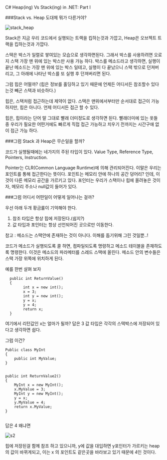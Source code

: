 C# Heap(ing) Vs Stack(ing) in .NET: Part I


###Stack vs. Heap 도대체 뭐가 다른거야?

![stack_heap](http://www.c-sharpcorner.com/UploadFile/rmcochran/csharp_memory01122006130034PM/Images/heapvsstack1.gif)

Stack은 지금 우리 코드에서 실행되는 트랙을 킵하는것과 가깝고,
Heap은 오브젝트 트랙을 킵하는것과 가깝다.

스택은 박스가 일렬로 쌓여있는 모습으로 생각하면된다. 그래서 박스를 사용하려면 오로지 스택 가장 맨 위에 있는 박스만 사용 가능 하다.
박스를 메소드라고 생각하면, 실행이 끝난 메소드는 가장 맨 위에 있는 박스 일테고, 실행이 다 끝났으니 스택 밖으로 던져버리고, 그 아래에 나타난 박스를 또 실행 후 던져버리면 된다. 

그럼 힙은 어떨까?
(힙은 정보를 홀딩하고 있기 때문에 언제든 어디서든 참조할수 있다는것 빼곤 스택과 비슷하다.)

힙은, 스택처럼 접근하는데 제약이 없다. 스택은 맨위에서부터만 순서대로 접근이 가능하지만, 힙은 아니다. 언제 어디서든 접근 할 수 있다.

힙은, 힙이라는 단어 말 그대로 빨래 더미정도로 생각하면 된다. 빨래더미에 있는 옷들 중 우리가 필요한 어떤거에도 빠르게 직접 접근 가능하고 치우기 전까지는 시간구애 없이 접근 가능 하다.

###그럼 Stack 과 Heap은 무슨일을 할까?

코드가 실행될때에는 네가지의 주된 타입이 있다.
Value Type, Reference Type,
Pointers, Instruction.

Pointer는 
CLR(Common Language Runtime)에 의해  관리되어진다. 이말은 우리는 포인트를 통해 접근한다는 뜻이다. 포인트는 메모리 안에 하나의 공간 덩어리? 인데, 이것이 다른 메모리 공간을 가르키고 있다. 포인터는 우리가 스택이나 힙에 올려놓은 것이자, 메모리 주소나 null값이 들어가 있다.

###그럼 어디서 어떤일이 어떻게 일어나는 걸까?

우선 아래 두개 황금룰이 기억해야 한다.

1. 참조 타입은 항상 힙에 저장된다.(쉽지?)
2. 값 타입과 포인터는 항상 선언되어진 곳으로만 이동한다.

참고 : 메소드는 스택안에 존재하는 것이 아니다. 이해를 돕기위해 그린 것일뿐..!


코드가 메소드가 실행되도록 콜 하면, 컴파일되도록 명령하고 메소드 테이블을 존재하도록 명령한다. 이것은 메소드의 파라메터를 스레드 스택에 올린다. 메소드 안의 변수들은 스택 가장 위쪽에 위치하게 된다.  

예를 한번 살펴 보자
```
  public int ReturnValue()
  {
        int x = new int();
        x = 3;
        int y = new int();
        y = x;      
        y = 4;          
        return x;
  }
```

여기에서 리턴값인 x는 얼마가 될까?
답은 3
값 타입은 각각의 스택박스에 저장되어 있다고 생각하면 쉽다.

그럼 이건?

```
Public class MyInt
{
    public int MyValue;
}


public int ReturnValue2()
{
    MyInt x = new MyInt();
    x.MyValue = 3;
    MyInt y = new MyInt();
    y = x;                 
    y.MyValue = 4;              
    return x.MyValue;
}


```

답은 4
왜냐면

![s2](http://www.c-sharpcorner.com/UploadFile/rmcochran/csharp_memory01122006130034PM/Images/heapvsstack13.gif)

힙에 저장된걸 함께 참조 하고 있으니까, y에 값을 대입하면 y포인터가 가르키는 heap의 값이 바뀌게되고, 이는 x 의 포인트도 같은곳을 바라보고 있기 때문에 4인 것이다.

